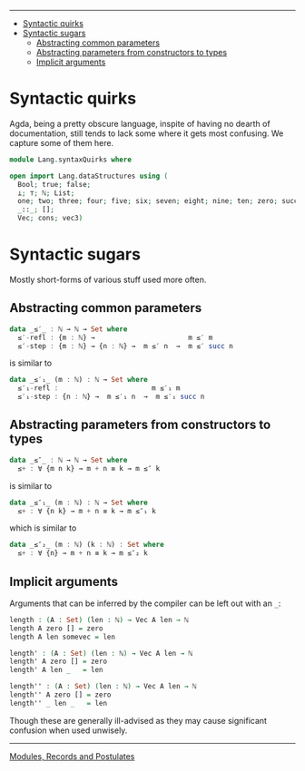 <!-- START doctoc generated TOC please keep comment here to allow auto update -->
<!-- DON'T EDIT THIS SECTION, INSTEAD RE-RUN doctoc TO UPDATE -->
****

- [Syntactic quirks](#syntactic-quirks)
- [Syntactic sugars](#syntactic-sugars)
  - [Abstracting common parameters](#abstracting-common-parameters)
  - [Abstracting parameters from constructors to types](#abstracting-parameters-from-constructors-to-types)
  - [Implicit arguments](#implicit-arguments)

<!-- END doctoc generated TOC please keep comment here to allow auto update -->


# Syntactic quirks

Agda, being a pretty obscure language, inspite of having no dearth of documentation, still tends to lack some where it gets most confusing. We capture some of them here.

```agda
module Lang.syntaxQuirks where

open import Lang.dataStructures using (
  Bool; true; false;
  ⊥; ⊤; ℕ; List;
  one; two; three; four; five; six; seven; eight; nine; ten; zero; succ;
  _::_; [];
  Vec; cons; vec3)
```

# Syntactic sugars

Mostly short-forms of various stuff used more often.

## Abstracting common parameters

```haskell
data _≤′_ : ℕ → ℕ → Set where
  ≤′-refl : {m : ℕ} →                       m ≤′ m
  ≤′-step : {m : ℕ} → {n : ℕ} →  m ≤′ n  →  m ≤′ succ n
```

is similar to

```haskell
data _≤′₁_ (m : ℕ) : ℕ → Set where
  ≤′₁-refl :                       m ≤′₁ m
  ≤′₁-step : {n : ℕ} →  m ≤′₁ n  →  m ≤′₁ succ n
```

## Abstracting parameters from constructors to types

```haskell
data _≤″_ : ℕ → ℕ → Set where
  ≤+ : ∀ {m n k} → m + n ≡ k → m ≤″ k
```

is similar to

```haskell
data _≤″₁_ (m : ℕ) : ℕ → Set where
  ≤+ : ∀ {n k} → m + n ≡ k → m ≤″₁ k
```

which is similar to

```haskell
data _≤″₂_ (m : ℕ) (k : ℕ) : Set where
  ≤+ : ∀ {n} → m + n ≡ k → m ≤″₂ k
```

## Implicit arguments

Arguments that can be inferred by the compiler can be left out with an `_`:

```agda
length : (A : Set) (len : ℕ) → Vec A len → ℕ
length A zero [] = zero
length A len somevec = len
```

```agda
length' : (A : Set) (len : ℕ) → Vec A len → ℕ
length' A zero [] = zero
length' A len _   = len
```

```agda
length'' : (A : Set) (len : ℕ) → Vec A len → ℕ
length'' A zero [] = zero
length'' _ len _   = len
```

Though these are generally ill-advised as they may cause significant confusion when used unwisely.

****
[Modules, Records and Postulates](./Lang.other.html)
